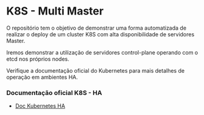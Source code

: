 # K8S - Multi Master

O repositório tem o objetivo de demonstrar uma forma automatizada de realizar o deploy de um cluster K8S com alta disponibilidade de servidores Master.

Iremos demonstrar a utilização de servidores control-plane operando com o etcd nos próprios nodes.

Verifique a documentação oficial do Kubernetes para mais detalhes de operação em ambientes HA.

### Documentação oficial K8S - HA
- [Doc Kubernetes HA](https://kubernetes.io/docs/setup/production-environment/tools/kubeadm/ha-topology/)